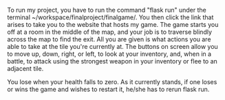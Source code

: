 To run my project, you have to run the command "flask run" under the terminal ~/workspace/finalproject/finalgame/. You then click the link that arises to
take you to the website that hosts my game. The game starts you off at a room in the middle of the map, and your job is to traverse blindly across the map
to find the exit. All you are given is what actions you are able to take at the tile you're currently at. The buttons on screen allow you to move up, down, right, or left,
to look at your inventory, and, when in a battle, to attack using the strongest weapon in your inventory or flee to an adjacent tile.

You lose when your health falls to zero. As it currently stands, if one loses or wins the game and wishes to restart it, he/she has to rerun flask run. 
